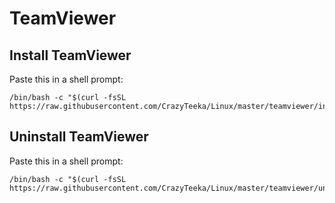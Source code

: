 # TeamViewer
## Install TeamViewer
Paste this in a shell prompt:
```
/bin/bash -c "$(curl -fsSL https://raw.githubusercontent.com/CrazyTeeka/Linux/master/teamviewer/install.sh)"
```
## Uninstall TeamViewer
Paste this in a shell prompt:
```
/bin/bash -c "$(curl -fsSL https://raw.githubusercontent.com/CrazyTeeka/Linux/master/teamviewer/uninstall.sh)"
```
